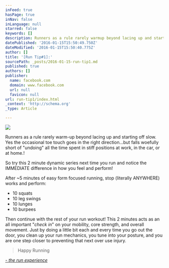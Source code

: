 ```yaml
---
inFeed: true
hasPage: true
inNav: false
inLanguage: null
starred: false
keywords: []
description: Runners as a rule rarely warmup beyond lacing up and starting off slow. Yes the occasional toe touch goes in the right direction...but falls woefully
datePublished: '2016-01-15T15:50:49.750Z'
dateModified: '2016-01-15T15:50:40.775Z'
author: []
title: '[Run Tip#1]:'
sourcePath: _posts/2016-01-15-run-tip1.md
published: true
authors: []
publisher:
  name: facebook.com
  domain: www.facebook.com
  url: null
  favicon: null
url: run-tip1/index.html
_context: 'http://schema.org'
_type: Article

---
```

![](https://the-grid-user-content.s3-us-west-2.amazonaws.com/5324857e-f7f7-4163-9d63-5fd8af9ed1a8.jpg)

Runners as a rule rarely warm-up beyond lacing up and starting off slow. Yes the occasional toe touch goes in the right direction...but falls woefully short of "undoing" all the time spent in stiff positions at work, in the car, or at home.! 

So try this 2 minute dynamic series next time you run and notice the IMMEDIATE difference in how you feel and perform! 

After ~5 minutes of easy form focused running, stop (literally ANYWHERE) works and perform: 

* 10 squats 
* 10 leg swings 
* 10 lunges 
* 10 burpees

Then continue with the rest of your run workout! This 2 minutes acts as an all important "_check in_" on your mobility, core strength, and overall movement. Just by doing a little bit each and every time you go out the door, you clean up your run mechanics, you tune into your posture, and you are one step closer to preventing that next over use injury. 
> 
> Happy Running

[_- the run experience_][0]

[0]: http://therunexperience.com/